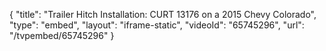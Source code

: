{
    "title": "Trailer Hitch Installation: CURT 13176 on a 2015 Chevy Colorado",
    "type": "embed",
    "layout": "iframe-static",
    "videoId": "65745296",
    "url": "\/tvpembed\/65745296"
}